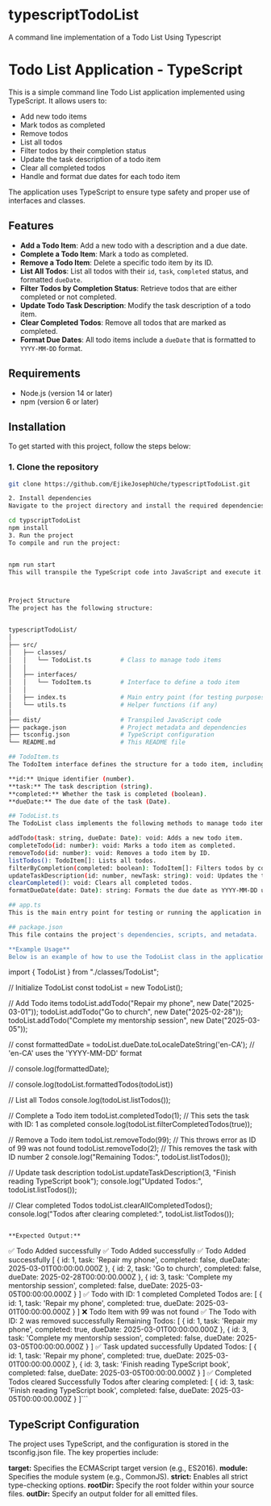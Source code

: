 # typescriptTodoList
A command line implementation of a Todo List Using Typescript 

# Todo List Application - TypeScript

This is a simple command line Todo List application implemented using TypeScript. It allows users to:
- Add new todo items
- Mark todos as completed
- Remove todos
- List all todos
- Filter todos by their completion status
- Update the task description of a todo item
- Clear all completed todos
- Handle and format due dates for each todo item

The application uses TypeScript to ensure type safety and proper use of interfaces and classes.

## Features

- **Add a Todo Item**: Add a new todo with a description and a due date.
- **Complete a Todo Item**: Mark a todo as completed.
- **Remove a Todo Item**: Delete a specific todo item by its ID.
- **List All Todos**: List all todos with their `id`, `task`, `completed` status, and formatted `dueDate`.
- **Filter Todos by Completion Status**: Retrieve todos that are either completed or not completed.
- **Update Todo Task Description**: Modify the task description of a todo item.
- **Clear Completed Todos**: Remove all todos that are marked as completed.
- **Format Due Dates**: All todo items include a `dueDate` that is formatted to `YYYY-MM-DD` format.

## Requirements

- Node.js (version 14 or later)
- npm (version 6 or later)

## Installation

To get started with this project, follow the steps below:

### 1. Clone the repository

```bash
git clone https://github.com/EjikeJosephUche/typescriptTodoList.git

2. Install dependencies
Navigate to the project directory and install the required dependencies:

cd typscriptTodoList
npm install
3. Run the project
To compile and run the project:


npm run start
This will transpile the TypeScript code into JavaScript and execute it.



Project Structure
The project has the following structure:


typescriptTodoList/
│
├── src/
│   ├── classes/
│   │   └── TodoList.ts        # Class to manage todo items
│   │
│   ├── interfaces/
│   │   └── TodoItem.ts        # Interface to define a todo item
│   │
│   ├── index.ts               # Main entry point (for testing purposes)
│   └── utils.ts               # Helper functions (if any)
│
├── dist/                      # Transpiled JavaScript code
├── package.json               # Project metadata and dependencies
├── tsconfig.json              # TypeScript configuration
└── README.md                  # This README file

## TodoItem.ts
The TodoItem interface defines the structure for a todo item, including:

**id:** Unique identifier (number).
**task:** The task description (string).
**completed:** Whether the task is completed (boolean).
**dueDate:** The due date of the task (Date).

## TodoList.ts
The TodoList class implements the following methods to manage todo items:

addTodo(task: string, dueDate: Date): void: Adds a new todo item.
completeTodo(id: number): void: Marks a todo item as completed.
removeTodo(id: number): void: Removes a todo item by ID.
listTodos(): TodoItem[]: Lists all todos.
filterByCompletion(completed: boolean): TodoItem[]: Filters todos by completion status.
updateTaskDescription(id: number, newTask: string): void: Updates the task description of a todo item.
clearCompleted(): void: Clears all completed todos.
formatDueDate(date: Date): string: Formats the due date as YYYY-MM-DD using the toLocaleDateString method.

## app.ts
This is the main entry point for testing or running the application in a development environment. It demonstrates how to use the TodoList class and interact with the todos.

## package.json
This file contains the project's dependencies, scripts, and metadata.

**Example Usage**
Below is an example of how to use the TodoList class in the application:

```
import { TodoList } from "./classes/TodoList";

// Initialize TodoList
const todoList = new TodoList();

// Add Todo items
todoList.addTodo("Repair my phone", new Date("2025-03-01"));
todoList.addTodo("Go to church", new Date("2025-02-28"));
todoList.addTodo("Complete my mentorship session", new Date("2025-03-05"));

// const formattedDate = todoList.dueDate.toLocaleDateString('en-CA'); // 'en-CA' uses the 'YYYY-MM-DD' format

// console.log(formattedDate);

// console.log(todoList.formattedTodos(todoList))

// List all Todos
console.log(todoList.listTodos());

// Complete a Todo item
todoList.completedTodo(1); // This sets the task with ID: 1 as completed
console.log(todoList.filterCompletedTodos(true));

// Remove a Todo item
todoList.removeTodo(99); // This throws error as ID of 99 was not found
todoList.removeTodo(2); // This removes the task with ID number 2
console.log("Remaining Todos:", todoList.listTodos());

// Update task description
todoList.updateTaskDescription(3, "Finish reading TypeScript book");
console.log("Updated Todos:", todoList.listTodos());

// Clear completed Todos
todoList.clearAllCompletedTodos();
console.log("Todos after clearing completed:", todoList.listTodos());
```

**Expected Output:**
```
✅ Todo Added successfully
✅ Todo Added successfully
✅ Todo Added successfully
[
  {
    id: 1,
    task: 'Repair my phone',
    completed: false,
    dueDate: 2025-03-01T00:00:00.000Z
  },
  {
    id: 2,
    task: 'Go to church',
    completed: false,
    dueDate: 2025-02-28T00:00:00.000Z
  },
  {
    id: 3,
    task: 'Complete my mentorship session',
    completed: false,
    dueDate: 2025-03-05T00:00:00.000Z
  }
]
✅ Todo with ID: 1 completed
Completed Todos are:
[
  {
    id: 1,
    task: 'Repair my phone',
    completed: true,
    dueDate: 2025-03-01T00:00:00.000Z
  }
]
❌ Todo Item with 99 was not found
✅ The Todo with ID: 2 was removed successfully
Remaining Todos: [
  {
    id: 1,
    task: 'Repair my phone',
    completed: true,
    dueDate: 2025-03-01T00:00:00.000Z
  },
  {
    id: 3,
    task: 'Complete my mentorship session',
    completed: false,
    dueDate: 2025-03-05T00:00:00.000Z
  }
]
✅ Task updated successfully
Updated Todos: [
  {
    id: 1,
    task: 'Repair my phone',
    completed: true,
    dueDate: 2025-03-01T00:00:00.000Z
  },
  {
    id: 3,
    task: 'Finish reading TypeScript book',
    completed: false,
    dueDate: 2025-03-05T00:00:00.000Z
  }
]
✅ Completed Todos cleared Successfully
Todos after clearing completed: [
  {
    id: 3,
    task: 'Finish reading TypeScript book',
    completed: false,
    dueDate: 2025-03-05T00:00:00.000Z
  }
]```

## TypeScript Configuration
The project uses TypeScript, and the configuration is stored in the tsconfig.json file. The key properties include:

**target:** Specifies the ECMAScript target version (e.g., ES2016).
**module:** Specifies the module system (e.g., CommonJS).
**strict:** Enables all strict type-checking options.
**rootDir:** Specify the root folder within your source files.
**outDir:** Specify an output folder for all emitted files.